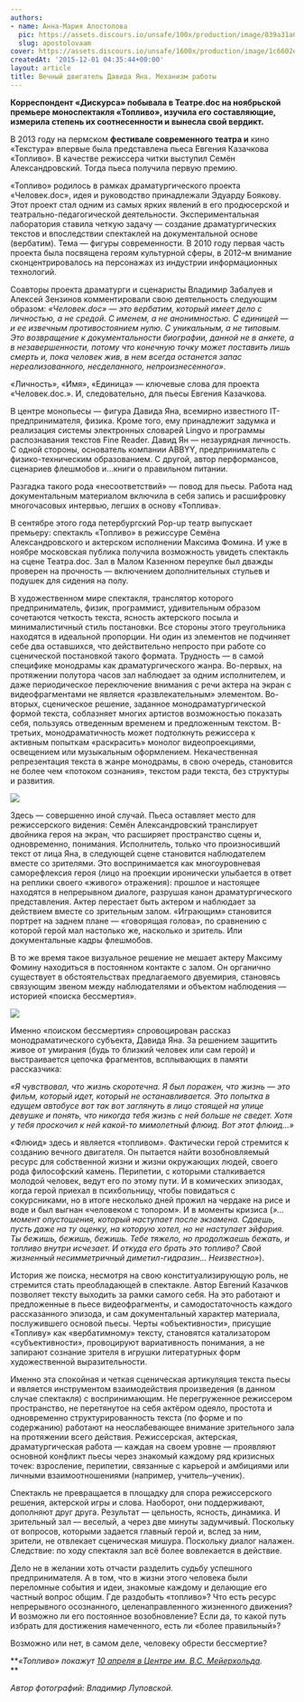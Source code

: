 ```yaml
---
authors:
- name: Анна-Мария Апостолова
  pic: https://assets.discours.io/unsafe/100x/production/image/039a31a0-90d9-11e8-a560-8fb4ec62d69b.jpeg
  slug: apostolovaam
cover: https://assets.discours.io/unsafe/1600x/production/image/1c6602e0-90e8-11e8-b664-798ed379bf02.jpeg
createdAt: '2015-12-01 04:35:44+00:00'
layout: article
title: Вечный двигатель Давида Яна. Механизм работы
---
```


**Корреспондент «Дискурса» побывала в Театре.doc на ноябрьской премьере моноспектакля «Топливо», изучила его составляющие, измерила степень их соотнесенности и вынесла свой вердикт.**  


В 2013 году на пермском **фестивале современного театра и** кино «Текстура» впервые была представлена пьеса Евгения Казачкова «Топливо». В качестве режиссера читки выступил Семён Александровский. Тогда пьеса получила первую премию.

«Топливо» родилось в рамках драматургического проекта «Человек.doc», идея и руководство принадлежали Эдуарду Боякову. Этот проект стал одним из самых ярких явлений в его продюсерской и театрально-педагогической деятельности. Экспериментальная лаборатория ставила четкую задачу — создание драматургических текстов и впоследствии спектаклей на документальной основе (вербатим). Тема — фигуры современности. В 2010 году первая часть проекта была посвящена героям культурной сферы, в 2012–м внимание сконцентрировалось на персонажах из индустрии информационных технологий.

Соавторы проекта драматурги и сценаристы Владимир Забалуев и Алексей Зензинов комментировали свою деятельность следующим образом: _«Человек.doc» — это вербатим, который имеет дело с личностью, а не средой. С именем, а не анонимностью. С единицей — и ее извечным противостоянием нулю. С уникальным, а не типовым. Это возвращение к документальности биографии, данной не в анкете, а в незавершенности, потому что конечную точку может поставить лишь смерть и, пока человек жив, в нем всегда останется запас нереализованного, несделанного, непроизнесенного»_.

«Личность», «Имя», «Единица» — ключевые слова для проекта «Человек.doc.». И, следовательно, для пьесы Евгения Казачкова.

В центре монопьесы — фигура Давида Яна, всемирно известного IT-предпринимателя, физика. Кроме того, ему принадлежит задумка и реализация системы электронных словарей Lingvo и программы распознавания текстов Fine Reader. Давид Ян — незаурядная личность. С одной стороны, основатель компании ABBYY, предприниматель с физико-техническим образованием. С другой, автор перформансов, сценариев флешмобов и…книги о правильном питании.

Разгадка такого рода «несоответствий» — повод для пьесы. Работа над документальным материалом включила в себя запись и расшифровку многочасовых интервью, легших в основу «Топлива».

В сентябре этого года петербургский Pop-up театр выпускает премьеру: спектакль «Топливо» в режиссуре Семёна Александровского и актерском исполнении Максима Фомина. И уже в ноябре московская публика получила возможность увидеть спектакль на сцене Театра.doc. Зал в Малом Казенном переулке был дважды проверен на прочность — включением дополнительных стульев и подушек для сидения на полу.

В художественном мире спектакля, транслятор которого предприниматель, физик, программист, удивительным образом сочетаются четкость текста, ясность актерского посыла и минималистичный стиль постановки. Все стороны этого треугольника находятся в идеальной пропорции. Ни один из элементов не подчиняет себе два оставшихся, что действительно непросто при работе со сценической постановкой такого формата. Трудность — в самой специфике монодрамы как драматургического жанра. Во-первых, на протяжении полутора часов зал наблюдает за одним исполнителем, и даже периодическое переключение внимания с речи актера на экран с видеофрагментами не является «развлекательным» элементом. Во-вторых, сценическое решение, заданное монодраматургической формой текста, соблазняет многих артистов возможностью показать себя, пользуясь отведенным временем и предложенным текстом. В-третьих, монодраматичность может подтолкнуть режиссера к активным попыткам «раскрасить» монолог видеопроекциями, освещением или музыкальным оформлением. Некачественная репрезентация текста в жанре монодрамы, в свою очередь, становится не более чем «потоком сознания», текстом ради текста, без структуры и развития.

![](https://assets.discours.io/unsafe/900x/production/image/e18801b0-a54a-11e8-bfc7-9b5979ddfe3f.jpeg)

Здесь — совершенно иной случай. Пьеса оставляет место для режиссерского видения: Семён Александровский транслирует двойника героя на экран, что расширяет пространство сцены и, одновременно, понимания. Исполнитель, только что произносивший текст от лица Яна, в следующей сцене становится наблюдателем вместе со зрителями. Это воспринимается как многоуровневая саморефлексия героя (лицо на проекции иронически улыбается в ответ на реплики своего «живого» отражения): прошлое и настоящее находятся в непрерывном диалоге, разрушая канон драматургического представления. Актер перестает быть актером и наблюдает за действием вместе со зрительным залом. «Играющим» становится портрет на заднем плане — «говорящая голова», по сравнению с которой герой мал настолько же, насколько и зритель. Или документальные кадры флешмобов.

В то же время такое визуальное решение не мешает актеру Максиму Фомину находиться в постоянном контакте с залом. Он органично существует в обстоятельствах предлагаемого двуемирия, становясь связующим звеном между наблюдателями и объектом наблюдения — историей «поиска бессмертия».

![](https://assets.discours.io/unsafe/900x/production/image/e1d9cb30-a54a-11e8-bfc7-9b5979ddfe3f.jpeg)

Именно «поиском бессмертия» спровоцирован рассказ монодраматического субъекта, Давида Яна. За решением защитить живое от умирания (будь то близкий человек или сам герой) и выстраивается цепочка фрагментов, всплывающих в памяти рассказчика:

_«Я чувствовал, что жизнь скоротечна. Я был поражен, что жизнь — это фильм, который идет, который не останавливается. Это попытка в едущем автобусе вот так вот заглянуть в лицо стоящей на улице девушке и понять, что никогда тебя жизнь с ней больше не сведет. Хотя у тебя проскочил к ней какой-то мимолетный флюид. Вот этот флюид…»_

«Флюид» здесь и является «топливом». Фактически герой стремится к созданию вечного двигателя. Он пытается найти возобновляемый ресурс для собственной жизни и жизни окружающих людей, своего рода философский камень. Перипетии, с которыми сталкивается молодой человек, ведут его по этому пути. И в комических эпизодах, когда герой приехал в психбольницу, чтобы повидаться с сокурсниками, но в итоге несколько дней прожил на чердаке на рисе и воде и был выгнан «человеком с топором». И в моменты кризиса (_»…момент опустошения, который наступает после экзамена. Сдаешь, пусть даже на ту оценку, на которую хотел, но не наступает эйфория. Ты бежишь, бежишь, бежишь. Тебе тяжело, но продолжаешь бежать, и топливо внутри исчезает. И откуда его брать это топливо? Свой жизненный несимметричный диметил-гидразин… Неизвестно»_).

История же поиска, несмотря на свою конституализирующую роль, не стремится стать преобладающей в спектакле. Автор Евгений Казачков позволяет тексту выходить за рамки самого себя. На это работают и предложенные в пьесе видеофрагменты, и самодостаточность каждого рассказанного эпизода, и сам документальный характер материала, послужившего основой пьесы. Черты «объективности», присущие «Топливу» как «вербатимному» тексту, становятся катализатором «субъективности», провоцируют вариативность понимания, а не запирают сознание зрителя в игрушки литературных форм художественной выразительности.

Именно эта спокойная и четкая сценическая артикуляция текста пьесы и является инструментом взаимодействия произведения (в данном случае спектакля) с воспринимающим. Не перегруженное режиссером пространство, не перетянутое на себя актёром одеяло, простота и одновременно структурированность текста (по форме и по содержанию) работают на неослабевающее внимание зрительного зала на протяжении всего действия. Режиссерская, актерская, драматургическая работа — каждая на своем уровне — проявляют основной конфликт пьесы через знакомый каждому ряд кризисных точек: взросление, перипетии, связанные с карьерой и амбициями или личными взаимоотношениями (например, учитель–ученик).

Спектакль не превращается в площадку для спора режиссерского решения, актерской игры и слова. Наоборот, они поддерживают, дополняют друг друга. Результат — цельность, ясность, динамика. И зрительный зал — веселый, а через две минуты задумчивый. Поскольку от вопросов, которыми задается главный герой и, вслед за ним, зрители, не отвлекает сценическая мишура. Поскольку диалог налажен. Следствие: по ходу спектакля зал всё более вовлекается в действие.

Дело не в желании хоть отчасти разделить судьбу успешного предпринимателя. А в том, что в жизни этого человека были переломные события и идеи, знакомые каждому и делающие его частный вопрос общим. Где раздобыть «топливо»? Что есть ресурс непрерывного осознанного, целенаправленного жизненного движения? И возможно ли его постоянное возобновление? Если да, то какой путь избрать для достижения намеченного, есть ли «более правильный»?

Возможно или нет, в самом деле, человеку обрести бессмертие?

**_«Топливо» покажут [10 апреля в Центре им. В.С. Мейерхольда](https://www.facebook.com/events/1673686842905485/)._  
**

_Автор фотографий: Владимир Луповской._